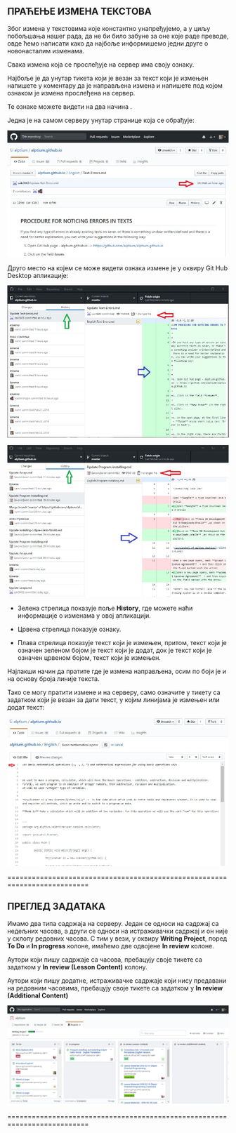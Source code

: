 ﻿## ПРАЋЕЊЕ ИЗМЕНА ТЕКСТОВА


Због измена у текстовима које константно унапређујемо, а у циљу побољшања нашег рада, да не би било забуне за оне које раде преводе, овде ћемо написати како да најбоље информишемо једни друге о новонасталим изменама.

Свака измена која се прослеђује на сервер има своју ознаку.
 
Најбоље је да унутар тикета који је везан за текст који је измењен напишете у коментару да је направљена измена и напишете под којом ознаком је измена прослеђена на сервер.

Те ознаке можете видети на два начина .

Једна је на самом серверу унутар странице која се обрађује:


![screenshot of github desktop](/slike1/20.JPG)


Друго место на којем се може видети ознака измене је у оквиру Git Hub Desktop апликације:


![screenshot of github desktop](/slike1/19.JPG)


![screenshot of github desktop](/slike1/21.JPG)


- Зелена стрелица показује поље **History**, где можете наћи информације о изменама у овој апликацији.

- Црвена стрелица показује ознаку.

- Плава стрелица показује текст који је измењен, притом, текст који је означен зеленом бојом је текст који је додат, док је текст који је означен црвеном бојом, текст који је измењен.

Најлакши начин да пратите где је измена направљена, осим по боји је и на основу броја линије текста.

Тако се могу пратити измене и на серверу, само означите у тикету са задатком који је везан за дати текст, у којим линијама је измењен или додат текст:


![screenshot of github desktop](/slike1/22.JPG)


==========================================================================


## ПРЕГЛЕД ЗАДАТАКА 

Имамо два типа садржаја на серверу. Један се односи на садржај са недељних часова, а други се односи на истраживачки садржај и он није у склопу редовних часова. 
С тим у вези, у оквиру **Writing Project**, поред **To Do** и **In progress** колоне, имаћемо две одвојене **In review** колоне.

Аутори који пишу садржаје са часова, пребацују своје тикете са задатком у **In review (Lesson Content)** колону.

Аутори који пишу додатне, истраживачке садржаје који нису предавани на редовним часовима, пребацују своје тикете са задатком у **In review (Additional Content)**


![screenshot of github desktop](/slike1/23.JPG)


==========================================================================

